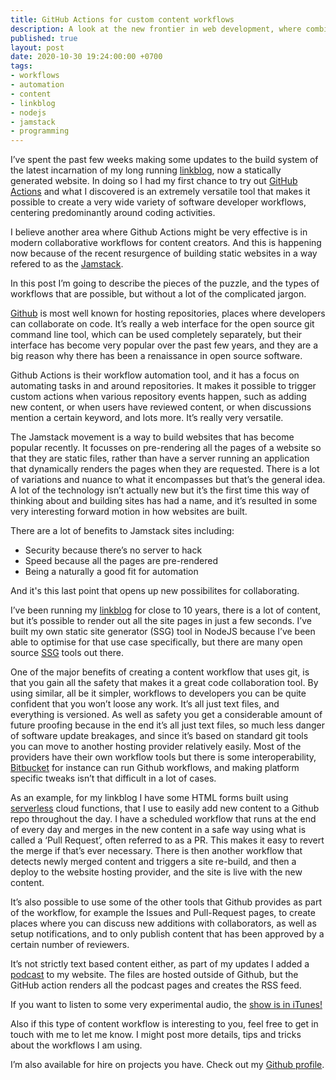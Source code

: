 ```yaml
---
title: GitHub Actions for custom content workflows
description: A look at the new frontier in web development, where combining Jamstack architectures with Github Actions is opening up new possibilities for collaborating on content based websites
published: true
layout: post
date: 2020-10-30 19:24:00:00 +0700
tags:
- workflows
- automation
- content
- linkblog
- nodejs
- jamstack
- programming
---
```

I’ve spent the past few weeks making some updates to the build system of the latest incarnation of my long running [linkblog](https://links.markjgsmith.com), now a statically generated website. In doing so I had my first chance to try out [GitHub Actions](https://github.com/features/actions) and what I discovered is an extremely versatile tool that makes it possible to create a very wide variety of software developer workflows, centering predominantly around coding activities.

I believe another area where Github Actions might be very effective is in modern collaborative workflows for content creators. And this is happening now because of the recent resurgence of building static websites in a way refered to as the [Jamstack](https://jamstack.org). 

In this post I’m going to describe the pieces of the puzzle, and the types of workflows that are possible, but without a lot of the complicated jargon.

[Github](https://github.com) is most well known for hosting repositories, places where developers can collaborate on code. It’s really a web interface for the open source git command line tool, which can be used completely separately, but their interface has become very popular over the past few years, and they are a big reason why there has been a renaissance in open source software.

Github Actions is their workflow automation tool, and it has a focus on automating tasks in and around repositories. It makes it possible to trigger custom actions when various repository events happen, such as adding new content, or when users have reviewed content, or when discussions mention a certain keyword, and lots more. It’s really very versatile.

The Jamstack movement is a way to build websites that has become popular recently. It focusses on pre-rendering all the pages of a website so that they are static files, rather than have a server running an application that dynamically renders the pages when they are requested. There is a lot of variations and nuance to what it encompasses but that’s the general idea. A lot of the technology isn’t actually new but it’s the first time this way of thinking about and building sites has had a name, and it’s resulted in some very interesting forward motion in how websites are built.

There are a lot of benefits to Jamstack sites including:

- Security because there’s no server to hack
- Speed because all the pages are pre-rendered 
- Being a naturally a good fit for automation 

And it's this last point that opens up new possibilites for collaborating.

I’ve been running my [linkblog](https://links.markjgsmith.com) for close to 10 years, there is a lot of content, but it’s possible to render out all the site pages in just a few seconds. I’ve built my own static site generator (SSG) tool in NodeJS because I’ve been able to optimise for that use case specifically, but there are many open source [SSG](https://jamstack.org/generators) tools out there.

One of the major benefits of creating a content workflow that uses git, is that you gain all the safety that makes it a great code collaboration tool. By using similar, all be it simpler, workflows to developers you can be quite confident that you won’t loose any work. It’s all just text files, and everything is versioned. As well as safety you get a considerable amount of future proofing because in the end it’s all just text files, so much less danger of software update breakages, and since it’s based on standard git tools you can move to another hosting provider relatively easily. Most of the providers have their own workflow tools but there is some interoperability, [Bitbucket](https://bitbucket.org) for instance can run Github workflows, and making platform specific tweaks isn’t that difficult in a lot of cases.

As an example, for my linkblog I have some HTML forms built using [serverless](https://css-tricks.com/serverless) cloud functions, that I use to easily add new content to a Github repo throughout the day. I have a scheduled workflow that runs at the end of every day and merges in the new content in a safe way using what is called a ‘Pull Request’, often referred to as a PR. This makes it easy to revert the merge if that’s ever necessary. There is then another workflow that detects newly merged content and triggers a site re-build, and then a deploy to the website hosting provider, and the site is live with the new content.

It’s also possible to use some of the other tools that Github provides as part of the workflow, for example the Issues and Pull-Request pages, to create places where you can discuss new additions with collaborators, as well as setup notifications, and to only publish content that has been approved by a certain number of reviewers.

It’s not strictly text based content either, as part of my updates I added a [podcast](https://podcasts.markjgsmith.com) to my website. The files are hosted outside of Github, but the GitHub action renders all the podcast pages and creates the RSS feed. 

If you want to listen to some very experimental audio, the [show is in iTunes!](https://podcasts.apple.com/gb/podcast/mark-smiths-podcasts/id1537049970)

Also if this type of content workflow is interesting to you, feel free to get in touch with me to let me know. I might post more details, tips and tricks about the workflows I am using.

I’m also available for hire on projects you have. Check out my [Github profile](https://github.com/mjgs).
